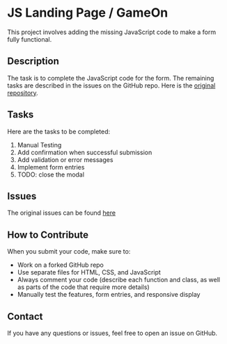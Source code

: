 # JS Landing Page / GameOn

This project involves adding the missing JavaScript code to make a form fully functional.

## Description

The task is to complete the JavaScript code for the form. The remaining tasks are described in the issues on the GitHub repo. Here is the [original repository](https://github.com/OpenClassrooms-Student-Center/GameOn-website-FR).

## Tasks

Here are the tasks to be completed:

1. Manual Testing
2. Add confirmation when successful submission
3. Add validation or error messages
4. Implement form entries
5. TODO: close the modal

## Issues

The original issues can be found [here](https://github.com/OpenClassrooms-Student-Center/GameOn-website-FR/issues)

## How to Contribute

When you submit your code, make sure to:

- Work on a forked GitHub repo
- Use separate files for HTML, CSS, and JavaScript
- Always comment your code (describe each function and class, as well as parts of the code that require more details)
- Manually test the features, form entries, and responsive display

## Contact

If you have any questions or issues, feel free to open an issue on GitHub.

